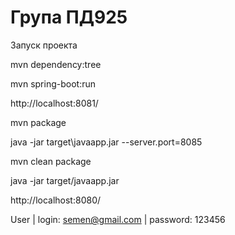 Група ПД925
===============================
Запуск проекта

mvn dependency:tree

mvn spring-boot:run

http://localhost:8081/

mvn package

java -jar target\javaapp.jar --server.port=8085


mvn clean package

java -jar target/javaapp.jar

http://localhost:8080/

User | login: semen@gmail.com | password: 123456